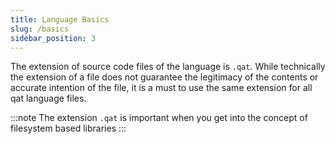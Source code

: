 ```yaml
---
title: Language Basics
slug: /basics
sidebar_position: 3
---
```


The extension of source code files of the language is `.qat`. While technically the extension of a file does not guarantee the legitimacy of the contents or accurate intention of the file, it is a must to use the same extension for all qat language files.

:::note
The extension `.qat` is important when you get into the concept of filesystem based libraries
:::

